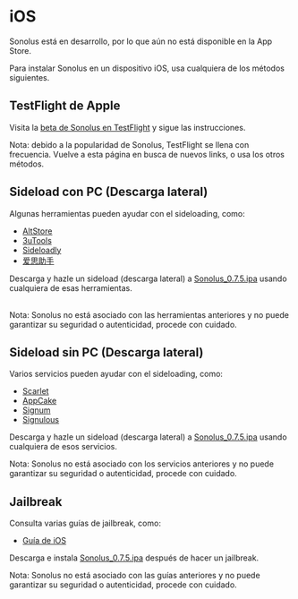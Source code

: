 # iOS

Sonolus está en desarrollo, por lo que aún no está disponible en la App Store.

Para instalar Sonolus en un dispositivo iOS, usa cualquiera de los métodos siguientes.

## TestFlight de Apple

Visita la [beta de Sonolus en TestFlight](https://testflight.apple.com/join/mdFtAf92) y sigue las instrucciones.

Nota: debido a la popularidad de Sonolus, TestFlight se llena con frecuencia. Vuelve a esta página en busca de nuevos links, o usa los otros métodos.

## Sideload con PC (Descarga lateral)

Algunas herramientas pueden ayudar con el sideloading, como:

-   [AltStore](https://altstore.io)
-   [3uTools](http://3u.com)
-   [Sideloadly](https://sideloadly.io)
-   [爱思助手](https://www.i4.cn)

Descarga y hazle un sideload (descarga lateral) a [Sonolus_0.7.5.ipa](https://download.sonolus.com/Sonolus_0.7.5.ipa) usando cualquiera de esas herramientas.

<br>Nota: Sonolus no está asociado con las herramientas anteriores y no puede garantizar su seguridad o autenticidad, procede con cuidado.

## Sideload sin PC (Descarga lateral)

Varios servicios pueden ayudar con el sideloading, como:

-   [Scarlet](https://usescarlet.com)
-   [AppCake](https://www.iphonecake.com)
-   [Signum](https://signumsign.me)
-   [Signulous](https://www.signulous.com)

Descarga y hazle un sideload (descarga lateral) a [Sonolus_0.7.5.ipa](https://download.sonolus.com/Sonolus_0.7.5.ipa) usando cualquiera de esos servicios.

Nota: Sonolus no está asociado con los servicios anteriores y no puede garantizar su seguridad o autenticidad, procede con cuidado.

## Jailbreak

Consulta varias guías de jailbreak, como:

-   [Guía de iOS](https://ios.cfw.guide)

Descarga e instala [Sonolus_0.7.5.ipa](https://download.sonolus.com/Sonolus_0.7.5.ipa) después de hacer un jailbreak.

Nota: Sonolus no está asociado con las guías anteriores y no puede garantizar su seguridad o autenticidad, procede con cuidado.
